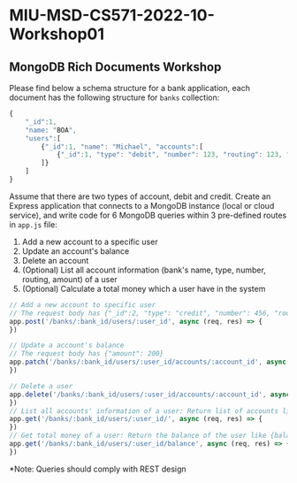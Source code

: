 # MIU-MSD-CS571-2022-10-Workshop01
## MongoDB Rich Documents Workshop
Please find below a schema structure for a bank application, each document has the following structure for `banks` collection:
```JavaScript
{
    "_id":1,
    "name: "BOA",
    "users":[
        {"_id":1, "name": "Michael", "accounts":[
            {"_id":1, "type": "debit", "number": 123, "routing": 123, "amount": 100},
        ]}
    ]
}
```
Assume that there are two types of account, debit and credit.
Create an Express application that connects to a MongoDB instance (local or cloud service), and write code for 6 MongoDB queries within 3 pre-defined routes in `app.js` file:
1. Add a new account to a specific user
2. Update an account's balance
3. Delete an account
4. (Optional) List all account information (bank's name, type, number, routing, amount) of a user
5. (Optional) Calculate a total money which a user have in the system

```JavaScript
// Add a new account to specific user
// The request body has {"_id":2, "type": "credit", "number": 456, "routing": 456, "amount": 50}
app.post('/banks/:bank_id/users/:user_id', async (req, res) => {
})

// Update a account's balance
// The request body has {"amount": 200}
app.patch('/banks/:bank_id/users/:user_id/accounts/:account_id', async (req, res) => {
})

// Delete a user
app.delete('/banks/:bank_id/users/:user_id/accounts/:account_id', async (req, res) => {
})
// List all accounts' information of a user: Return list of accounts like ["bank-name": 'BOA', "type": "debit", "number": 123, "routing": 123, "amount": 100}]
app.get('/banks/:bank_id/users/:user_id/', async (req, res) => {
})
// Get total money of a user: Return the balance of the user like {balance: 300}
app.get('/banks/:bank_id/users/:user_id/balance', async (req, res) => {
})
```
*Note: Queries should comply with REST design
